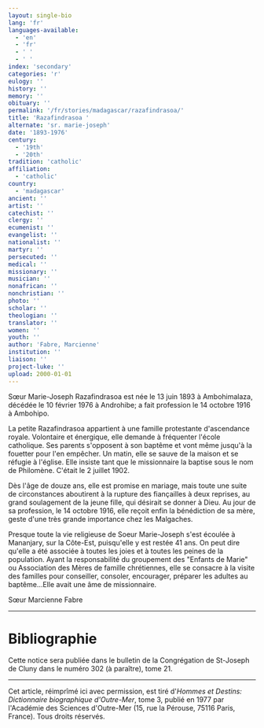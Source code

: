 ```yaml
---
layout: single-bio
lang: 'fr'
languages-available:
  - 'en'
  - 'fr'
  - ' '
  - ' '
index: 'secondary'
categories: 'r'
eulogy: ''
history: ''
memory: ''
obituary: ''
permalink: '/fr/stories/madagascar/razafindrasoa/'
title: 'Razafindrasoa '
alternate: 'sr. marie-joseph'
date: '1893-1976'
century:
  - '19th'
  - '20th'
tradition: 'catholic'
affiliation:
  - 'catholic'
country:
  - 'madagascar'
ancient: ''
artist: ''
catechist: ''
clergy: ''
ecumenist: ''
evangelist: ''
nationalist: ''
martyr: ''
persecuted: ''
medical: ''
missionary: ''
musician: ''
nonafrican: ''
nonchristian: ''
photo: ''
scholar: ''
theologian: ''
translator: ''
women: ''
youth: ''
author: 'Fabre, Marcienne'
institution: ''
liaison: ''
project-luke: ''
upload: 2000-01-01
---
```



Sœur Marie-Joseph Razafindrasoa est née le 13 juin 1893 à Ambohimalaza, décédée le 10 février 1976 à Androhibe; a fait profession le 14 octobre 1916 à Ambohipo.

La petite Razafindrasoa appartient à une famille protestante d'ascendance royale. Volontaire et énergique, elle demande à fréquenter l'école catholique. Ses parents s'opposent à son baptême et vont même jusqu'à la fouetter pour l'en empêcher. Un matin, elle se sauve de la maison et se réfugie à l'église. Elle insiste tant que le missionnaire la baptise sous le nom de Philomène. C'était le 2 juillet 1902.

Dès l'âge de douze ans, elle est promise en mariage, mais toute une suite de circonstances aboutirent à la rupture des fiançailles à deux reprises, au grand soulagement de la jeune fille, qui désirait se donner à Dieu. Au jour de sa profession, le 14 octobre 1916, elle reçoit enfin la bénédiction de sa mère, geste d'une très grande importance chez les Malgaches.

Presque toute la vie religieuse de Soeur Marie-Joseph s'est écoulée à Mananjary, sur la Côte-Est, puisqu'elle y est restée 41 ans. On peut dire qu'elle a été associée à toutes les joies et à toutes les peines de la population. Ayant la responsabilité du groupement des "Enfants de Marie" ou Association des Mères de famille chrétiennes, elle se consacre à la visite des familles pour conseiller, consoler, encourager, préparer les adultes au baptême…Elle avait une âme de missionnaire.

Sœur Marcienne Fabre

---

# Bibliographie

Cette notice sera publiée dans le bulletin de la Congrégation de St-Joseph de Cluny dans le numéro 302 (à paraître), tome 21.

---

Cet article, réimprîmé ici avec permission, est tiré d'*Hommes et Destins: Dictionnaire biographique d'Outre-Mer*, tome 3, publié en 1977 par l'Académie des Sciences d'Outre-Mer (15, rue la Pérouse, 75116 Paris, France). Tous droits réservés.